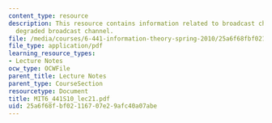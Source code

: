 ```yaml
---
content_type: resource
description: This resource contains information related to broadcast channel and gaussian
  degraded broadcast channel.
file: /media/courses/6-441-information-theory-spring-2010/25a6f68fbf02116707e29afc40a07abe_MIT6_441S10_lec21.pdf
file_type: application/pdf
learning_resource_types:
- Lecture Notes
ocw_type: OCWFile
parent_title: Lecture Notes
parent_type: CourseSection
resourcetype: Document
title: MIT6_441S10_lec21.pdf
uid: 25a6f68f-bf02-1167-07e2-9afc40a07abe
---
```


